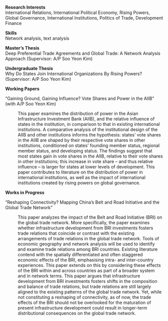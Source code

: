 **Research Interests** <br>
International Relations, International Political Economy, Rising Powers, Global Governance, International Institutions, Politics of Trade, Development Finance

**Skills** <br>
Network analysis, text analysis

**Master’s Thesis** <br>
Deep Preferential Trade Agreements and Global Trade: A Network Analysis Approach (Supervisor: A/P Soo Yeon Kim)

**Undergraduate Thesis** <br>
Why Do States Join International Organizations By Rising Powers? (Supervisor: A/P Soo Yeon Kim)

**Working Papers**

“Gaining Ground, Gaining Influence? Vote Shares and Power in the AIIB” (with A/P Soo Yeon Kim)

<p style="margin-left: 40px"> This paper examines the distribution of power in the Asian Infrastructure Investment Bank (AIIB), and the relative influence of states in the institution, in comparison to that in existing international institutions. A comparative analysis of the institutional design of the AIIB and other institutions informs the hypothesis: states’ vote shares in the AIIB are shaped by their respective vote shares in other institutions, conditioned on states’ founding member status, regional member status, and developing status. The findings suggest that most states gain in vote shares in the AIIB, relative to their vote shares in other institutions; this increase in vote share – and thus relative influence – is larger for states at lower levels of development. This paper contributes to literature on the distribution of power in international institutions, as well as the impact of international institutions created by rising powers on global governance. </p>

**Works in Progress** <br>

“Reshaping Connectivity? Mapping China’s Belt and Road Initiative and the Global Trade Network”

<p style="margin-left: 40px"> This paper analyzes the impact of the Belt and Road Initiative (BRI) on the global trade network. More specifically, the paper examines whether infrastructure development from BRI investments fosters trade relations that coincide or contrast with the existing arrangements of trade relations in the global trade network. Tools of economic geography and network analysis will be used to identify and examine trade relations among BRI countries. Existing literature contend with the spatially differentiated and often staggered economic effects of the BRI, emphasising intra- and inter-country experiences. This paper extends on this by considering these effects of the BRI within and across countries as part of a broader system and in network terms. This paper argues that infrastructure development from BRI investments fosters shifts in the composition and balance of trade relations, but trade relations are still largely aligned to the existing patterns of the global trade network. Yet, while not constituting a reshaping of connectivity, as of now, the trade effects of the BRI should not be overlooked for the maturation of present infrastructure development could result in longer-term distributional consequences on the global trade network. </p>
